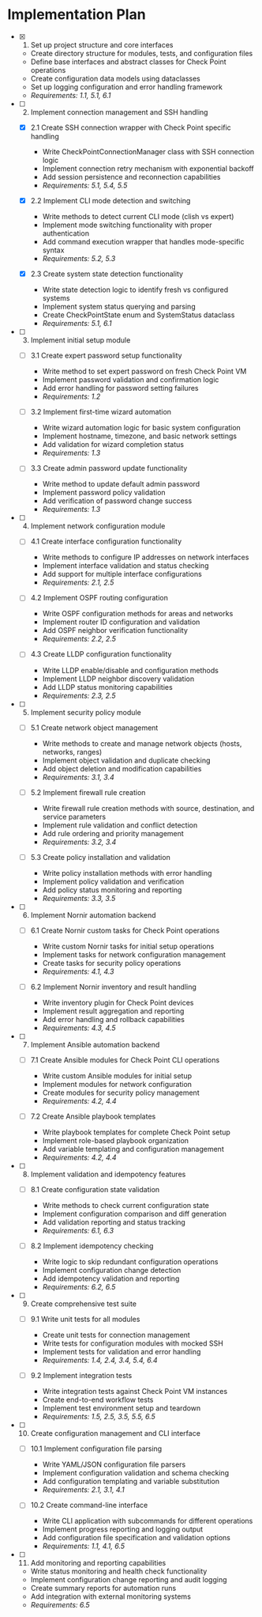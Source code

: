 # Implementation Plan

- [x] 1. Set up project structure and core interfaces
  - Create directory structure for modules, tests, and configuration files
  - Define base interfaces and abstract classes for Check Point operations
  - Create configuration data models using dataclasses
  - Set up logging configuration and error handling framework
  - _Requirements: 1.1, 5.1, 6.1_

- [ ] 2. Implement connection management and SSH handling
  - [x] 2.1 Create SSH connection wrapper with Check Point specific handling
    - Write CheckPointConnectionManager class with SSH connection logic
    - Implement connection retry mechanism with exponential backoff
    - Add session persistence and reconnection capabilities
    - _Requirements: 5.1, 5.4, 5.5_

  - [x] 2.2 Implement CLI mode detection and switching
    - Write methods to detect current CLI mode (clish vs expert)
    - Implement mode switching functionality with proper authentication
    - Add command execution wrapper that handles mode-specific syntax
    - _Requirements: 5.2, 5.3_

  - [x] 2.3 Create system state detection functionality
    - Write state detection logic to identify fresh vs configured systems
    - Implement system status querying and parsing
    - Create CheckPointState enum and SystemStatus dataclass
    - _Requirements: 5.1, 6.1_

- [ ] 3. Implement initial setup module
  - [ ] 3.1 Create expert password setup functionality
    - Write method to set expert password on fresh Check Point VM
    - Implement password validation and confirmation logic
    - Add error handling for password setting failures
    - _Requirements: 1.2_

  - [ ] 3.2 Implement first-time wizard automation
    - Write wizard automation logic for basic system configuration
    - Implement hostname, timezone, and basic network settings
    - Add validation for wizard completion status
    - _Requirements: 1.3_

  - [ ] 3.3 Create admin password update functionality
    - Write method to update default admin password
    - Implement password policy validation
    - Add verification of password change success
    - _Requirements: 1.3_

- [ ] 4. Implement network configuration module
  - [ ] 4.1 Create interface configuration functionality
    - Write methods to configure IP addresses on network interfaces
    - Implement interface validation and status checking
    - Add support for multiple interface configurations
    - _Requirements: 2.1, 2.5_

  - [ ] 4.2 Implement OSPF routing configuration
    - Write OSPF configuration methods for areas and networks
    - Implement router ID configuration and validation
    - Add OSPF neighbor verification functionality
    - _Requirements: 2.2, 2.5_

  - [ ] 4.3 Create LLDP configuration functionality
    - Write LLDP enable/disable and configuration methods
    - Implement LLDP neighbor discovery validation
    - Add LLDP status monitoring capabilities
    - _Requirements: 2.3, 2.5_

- [ ] 5. Implement security policy module
  - [ ] 5.1 Create network object management
    - Write methods to create and manage network objects (hosts, networks, ranges)
    - Implement object validation and duplicate checking
    - Add object deletion and modification capabilities
    - _Requirements: 3.1, 3.4_

  - [ ] 5.2 Implement firewall rule creation
    - Write firewall rule creation methods with source, destination, and service parameters
    - Implement rule validation and conflict detection
    - Add rule ordering and priority management
    - _Requirements: 3.2, 3.4_

  - [ ] 5.3 Create policy installation and validation
    - Write policy installation methods with error handling
    - Implement policy validation and verification
    - Add policy status monitoring and reporting
    - _Requirements: 3.3, 3.5_

- [ ] 6. Implement Nornir automation backend
  - [ ] 6.1 Create Nornir custom tasks for Check Point operations
    - Write custom Nornir tasks for initial setup operations
    - Implement tasks for network configuration management
    - Create tasks for security policy operations
    - _Requirements: 4.1, 4.3_

  - [ ] 6.2 Implement Nornir inventory and result handling
    - Write inventory plugin for Check Point devices
    - Implement result aggregation and reporting
    - Add error handling and rollback capabilities
    - _Requirements: 4.3, 4.5_

- [ ] 7. Implement Ansible automation backend
  - [ ] 7.1 Create Ansible modules for Check Point CLI operations
    - Write custom Ansible modules for initial setup
    - Implement modules for network configuration
    - Create modules for security policy management
    - _Requirements: 4.2, 4.4_

  - [ ] 7.2 Create Ansible playbook templates
    - Write playbook templates for complete Check Point setup
    - Implement role-based playbook organization
    - Add variable templating and configuration management
    - _Requirements: 4.2, 4.4_

- [ ] 8. Implement validation and idempotency features
  - [ ] 8.1 Create configuration state validation
    - Write methods to check current configuration state
    - Implement configuration comparison and diff generation
    - Add validation reporting and status tracking
    - _Requirements: 6.1, 6.3_

  - [ ] 8.2 Implement idempotency checking
    - Write logic to skip redundant configuration operations
    - Implement configuration change detection
    - Add idempotency validation and reporting
    - _Requirements: 6.2, 6.5_

- [ ] 9. Create comprehensive test suite
  - [ ] 9.1 Write unit tests for all modules
    - Create unit tests for connection management
    - Write tests for configuration modules with mocked SSH
    - Implement tests for validation and error handling
    - _Requirements: 1.4, 2.4, 3.4, 5.4, 6.4_

  - [ ] 9.2 Implement integration tests
    - Write integration tests against Check Point VM instances
    - Create end-to-end workflow tests
    - Implement test environment setup and teardown
    - _Requirements: 1.5, 2.5, 3.5, 5.5, 6.5_

- [ ] 10. Create configuration management and CLI interface
  - [ ] 10.1 Implement configuration file parsing
    - Write YAML/JSON configuration file parsers
    - Implement configuration validation and schema checking
    - Add configuration templating and variable substitution
    - _Requirements: 2.1, 3.1, 4.1_

  - [ ] 10.2 Create command-line interface
    - Write CLI application with subcommands for different operations
    - Implement progress reporting and logging output
    - Add configuration file specification and validation options
    - _Requirements: 1.1, 4.1, 6.5_

- [ ] 11. Add monitoring and reporting capabilities
  - Write status monitoring and health check functionality
  - Implement configuration change reporting and audit logging
  - Create summary reports for automation runs
  - Add integration with external monitoring systems
  - _Requirements: 6.5_